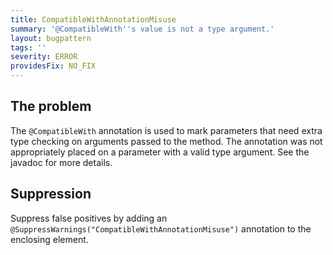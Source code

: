 ```yaml
---
title: CompatibleWithAnnotationMisuse
summary: '@CompatibleWith''s value is not a type argument.'
layout: bugpattern
tags: ''
severity: ERROR
providesFix: NO_FIX
---
```


<!--
*** AUTO-GENERATED, DO NOT MODIFY ***
To make changes, edit the @BugPattern annotation or the explanation in docs/bugpattern.
-->

## The problem
The `@CompatibleWith` annotation is used to mark parameters that need extra type checking on arguments passed to the method. The annotation was not appropriately placed on a parameter with a valid type argument. See the javadoc for more details.

## Suppression
Suppress false positives by adding an `@SuppressWarnings("CompatibleWithAnnotationMisuse")` annotation to the enclosing element.
